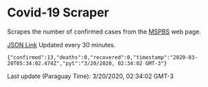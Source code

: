 # Covid-19 Scraper

Scrapes the number of confirmed cases from the [MSPBS](https://www.mspbs.gov.py/covid-19.php) web page.

[JSON Link](https://jmayalag.github.io/covid19-scrape/cases.json)
Updated every 30 minutes.
```
{"confirmed":13,"deaths":0,"recovered":0,"timestamp":"2020-03-20T05:34:02.474Z","pyt":"3/20/2020, 02:34:02 GMT-3"}
```
Last update (Paraguay Time): 3/20/2020, 02:34:02 GMT-3
